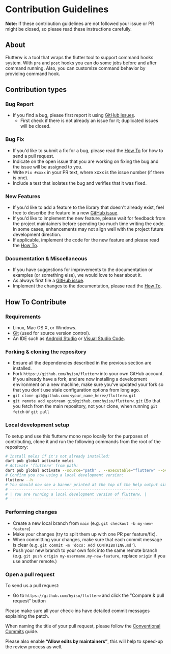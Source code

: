 # Contribution Guidelines

**Note:** If these contribution guidelines are not followed your issue or PR might be closed, so
please read these instructions carefully.


## About

Flutterw is a tool that wraps the flutter tool to support command hooks system.
With `pre` and `post` hooks you can do some jobs before and after command running.
Also, you can customize command behavior by providing command hook.

## Contribution types

### Bug Report

- If you find a bug, please first report it using [GitHub issues](https://github.com/hyiso/flutterw/issues/new?assignees=&labels=bug%2Ctriage&template=bug_report.yml&title=).
  - First check if there is not already an issue for it; duplicated issues will be closed.

### Bug Fix

- If you'd like to submit a fix for a bug, please read the [How To](#how-to-contribute) for how to send a pull request.
- Indicate on the open issue that you are working on fixing the bug and the issue will be assigned to you.
- Write `Fix #xxxx` in your PR text, where xxxx is the issue number (if there is one).
- Include a test that isolates the bug and verifies that it was fixed.

### New Features

- If you'd like to add a feature to the library that doesn't already exist, feel free to describe the feature in a new [GitHub issue](https://github.com/hyiso/flutterw/issues/new?assignees=&labels=enhancement&template=feature_request.yml&title=).
- If you'd like to implement the new feature, please wait for feedback from the project maintainers before spending too much time writing the code. In some cases, enhancements may not align well with the project future development direction.
- If applicable, implement the code for the new feature and please read the [How To](#how-to-contribute).

### Documentation & Miscellaneous

- If you have suggestions for improvements to the documentation or examples (or something else), we would love to hear about it.
- As always first file a [GitHub issue](https://github.com/hyiso/flutterw/issues/new).
- Implement the changes to the documentation, please read the [How To](#how-to-contribute).

## How To Contribute

### Requirements

- Linux, Mac OS X, or Windows.
- [Git](https://git-scm.com) (used for source version control).
- An IDE such as [Android Studio](https://developer.android.com/studio) or [Visual Studio Code](https://code.visualstudio.com/).

### Forking & cloning the repository

- Ensure all the dependencies described in the previous section are installed.
- Fork `https://github.com/hyiso/flutterw` into your own GitHub account. If
  you already have a fork, and are now installing a development environment on
  a new machine, make sure you've updated your fork so that you don't use stale
  configuration options from long ago.
- `git clone git@github.com:<your_name_here>/flutterw.git`
- `git remote add upstream git@github.com:hyiso/flutterw.git` (So that you
  fetch from the main repository, not your clone, when running `git fetch` or `git pull`

### Local development setup

To setup and use this flutterw mono repo locally for the purposes of contributing, clone it and run the following commands from the root of the repository:

```bash
# Install melos if it's not already installed:
dart pub global activate melos
# Activate 'flutterw' from path:
dart pub global activate --source="path" . --executable="flutterw" --overwrite
# Confirm you now using a local development version:
flutterw --h
# You should now see a banner printed at the top of the help output similar to:
# ---------------------------------------------------------
# | You are running a local development version of flutterw. |
# ---------------------------------------------------------
```

### Performing changes

- Create a new local branch from `main` (e.g. `git checkout -b my-new-feature`)
- Make your changes (try to split them up with one PR per feature/fix).
- When committing your changes, make sure that each commit message is clear
 (e.g. `git commit -m 'docs: Add CONTRIBUTING.md'`).
- Push your new branch to your own fork into the same remote branch
 (e.g. `git push origin my-username.my-new-feature`, replace `origin` if you use another remote.)

### Open a pull request

To send us a pull request:

- Go to `https://github.com/hyiso/flutterw` and click the
  "Compare & pull request" button

Please make sure all your check-ins have detailed commit messages explaining the patch.

When naming the title of your pull request, please follow the [Conventional Commits](https://www.conventionalcommits.org/en/v1.0.0-beta.4/)
guide. 

Please also enable **“Allow edits by maintainers”**, this will help to speed-up the review
process as well.
